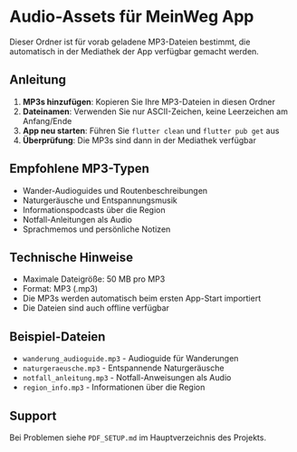 # Audio-Assets für MeinWeg App

Dieser Ordner ist für vorab geladene MP3-Dateien bestimmt, die automatisch in der Mediathek der App verfügbar gemacht werden.

## Anleitung

1. **MP3s hinzufügen**: Kopieren Sie Ihre MP3-Dateien in diesen Ordner
2. **Dateinamen**: Verwenden Sie nur ASCII-Zeichen, keine Leerzeichen am Anfang/Ende
3. **App neu starten**: Führen Sie `flutter clean` und `flutter pub get` aus
4. **Überprüfung**: Die MP3s sind dann in der Mediathek verfügbar

## Empfohlene MP3-Typen

- Wander-Audioguides und Routenbeschreibungen
- Naturgeräusche und Entspannungsmusik
- Informationspodcasts über die Region
- Notfall-Anleitungen als Audio
- Sprachmemos und persönliche Notizen

## Technische Hinweise

- Maximale Dateigröße: 50 MB pro MP3
- Format: MP3 (.mp3)
- Die MP3s werden automatisch beim ersten App-Start importiert
- Die Dateien sind auch offline verfügbar

## Beispiel-Dateien

- `wanderung_audioguide.mp3` - Audioguide für Wanderungen
- `naturgeraeusche.mp3` - Entspannende Naturgeräusche
- `notfall_anleitung.mp3` - Notfall-Anweisungen als Audio
- `region_info.mp3` - Informationen über die Region

## Support

Bei Problemen siehe `PDF_SETUP.md` im Hauptverzeichnis des Projekts.
